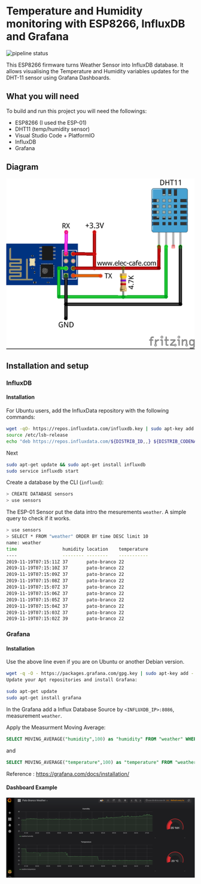# Temperature and Humidity monitoring with ESP8266, InfluxDB and Grafana
![pipeline status](https://gitlab.com/cursoseaulas/esp-influxdb/badges/master/pipeline.svg)

This ESP8266 firmware turns Weather Sensor into InfluxDB database. It allows visualising the Temperature and Humidity variables updates for the DHT-11 sensor using Grafana Dashboards.

## What you will need
To build and run this project you will need the followings:

* ESP8266 (I used the ESP-01)
* DHT11 (temp/humidity sensor)
* Visual Studio Code + PlatformIO
* InfluxDB
* Grafana

## Diagram

![Circuit](./figures/esquema.png)

## Installation and setup


### InfluxDB
#### Installation

For Ubuntu users, add the InfluxData repository with the following commands:

```bash
wget -qO- https://repos.influxdata.com/influxdb.key | sudo apt-key add -
source /etc/lsb-release
echo "deb https://repos.influxdata.com/${DISTRIB_ID,,} ${DISTRIB_CODENAME} stable" | sudo tee /etc/apt/sources.list.d/influxdb.list
```

Next

```bash
sudo apt-get update && sudo apt-get install influxdb
sudo service influxdb start
```

Create a database by the CLI (`influxd`):

```bash
> CREATE DATABASE sensors
> use sensors
```

The ESP-01 Sensor put the data intro the mesurements `weather`. A simple query to check if it works.

```bash
> use sensors
> SELECT * FROM "weather" ORDER BY time DESC limit 10
name: weather
time                 humidity location    temperature
----                 -------- --------    -----------
2019-11-19T07:15:11Z 37       pato-branco 22
2019-11-19T07:15:10Z 37       pato-branco 22
2019-11-19T07:15:09Z 37       pato-branco 22
2019-11-19T07:15:08Z 37       pato-branco 22
2019-11-19T07:15:07Z 37       pato-branco 22
2019-11-19T07:15:06Z 37       pato-branco 22
2019-11-19T07:15:05Z 37       pato-branco 22
2019-11-19T07:15:04Z 37       pato-branco 22
2019-11-19T07:15:03Z 37       pato-branco 22
2019-11-19T07:15:02Z 39       pato-branco 22

```

### Grafana

#### Installation
Use the above line even if you are on Ubuntu or another Debian version.

```bash
wget -q -O - https://packages.grafana.com/gpg.key | sudo apt-key add -
Update your Apt repositories and install Grafana:
```

```bash
sudo apt-get update
sudo apt-get install grafana
```

In the Grafana add a Influx Database Source by `<INFLUXDB_IP>:8086`, measurement `weather`.

Apply the Measurment Moving Average:
```sql
SELECT MOVING_AVERAGE("humidity",100) as "humidity" FROM "weather" WHERE $timeFilter
```

and

```sql
SELECT MOVING_AVERAGE("temperature",100) as "temperature" FROM "weather" WHERE $timeFilter
```

Reference : https://grafana.com/docs/installation/

#### Dashboard Example

![Simple Dashboard](./figures/grafana.png)
